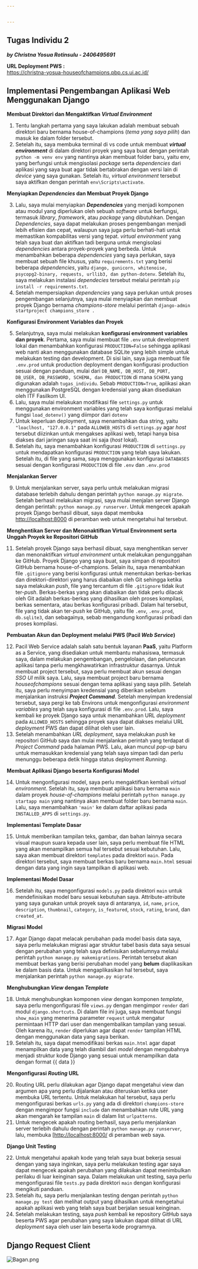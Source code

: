```yaml
---


---
```


<h2 id="tugas-individu-2">Tugas Individu 2</h2>
<p><em><strong>by Christna Yosua Rotinsulu - 2406495691</strong></em></p>
<p><strong>URL Deployment PWS :</strong><br>
<a href="https://christna-yosua-houseofchampions.pbp.cs.ui.ac.id/">https://christna-yosua-houseofchampions.pbp.cs.ui.ac.id/</a></p>
<h2 id="implementasi-pengembangan-aplikasi-web-menggunakan-django"><strong>Implementasi Pengembangan Aplikasi Web Menggunakan Django</strong></h2>
<p><strong>Membuat Direktori dan Mengaktifkan <em>Virtual Environment</em></strong></p>
<ol>
<li>Tentu langkah pertama yang saya lakukan adalah membuat sebuah direktori baru bernama house-of-champions (<em>tema yang saya pilih</em>) dan masuk ke dalam folder tersebut.</li>
<li>Setelah itu, saya membuka terminal di vs code untuk membuat <em><strong>virtual environment</strong></em> di dalam direktori proyek yang saya buat dengan perintah <code>python -m venv env</code> yang nantinya akan membuat folder baru, yaitu env, yang berfungsi untuk mengisolasi <em>package</em> serta <em>dependencies</em> dari aplikasi yang saya buat agar tidak bertabrakan dengan versi lain di <em>device</em> yang saya gunakan. Setelah itu, <em>virtual environment</em> tersebut saya aktifkan dengan perintah <code>env\Scripts\activate</code>.</li>
</ol>
<p><strong>Menyiapkan <em>Dependencies</em> dan Membuat Proyek Django</strong></p>
<ol start="3">
<li>Lalu, saya mulai menyiapkan <em><strong>Dependencies</strong></em> yang menjadi komponen atau modul yang diperlukan oleh sebuah <em>software</em> untuk berfungsi, termasuk <em>library</em>, <em>framework</em>, atau <em>package</em> yang dibutuhkan. Dengan <em>Dependencies</em>, saya dapat melakukan proses pengembangan menjadi lebih efisien dan cepat, walaupun saya juga perlu berhati-hati untuk memastikan kompabilitas versi yang tepat. <em>virtual environment</em> yang telah saya buat dan aktifkan tadi berguna untuk mengisolasi <em>dependencies</em> antara proyek-proyek yang berbeda. Untuk menambahkan beberapa <em>dependencies</em> yang saya perlukan, saya membuat sebuah file khusus, yaitu <code>requirements.txt</code> yang berisi beberapa <em>dependencies</em>, yaitu <code>django, gunicorn, whitenoise, psycopg2-binary, requests, urllib3, dan python-dotenv</code>. Setelah itu, saya melakukan instalasi <em>dependecies</em> tersebut melalui perintah <code>pip install -r requirements.txt</code>.</li>
<li>Setelah mempersiapkan <em>dependencies</em> yang saya perlukan untuk proses pengembangan selanjutnya, saya mulai menyiapkan dan membuat proyek Django bernama <em>champions-store</em> melalui perintah <code>django-admin startproject champions_store .</code></li>
</ol>
<p><strong>Konfigurasi Environment Variables dan Proyek</strong></p>
<ol start="5">
<li>Selanjutnya, saya mulai melakukan <strong>konfigurasi environment variables dan proyek</strong>. Pertama, saya mulai membuat file <code>.env</code> untuk development lokal dan menambahkan konfigurasi <code>PRODUCTION=False</code> sehingga aplikasi web nanti akan menggunakan database SQLite yang lebih simple untuk melakukan testing dan development. Di sisi lain, saya juga membuat file <code>.env.prod</code> untuk production deployment dengan konfigurasi production sesuai dengan panduan, mulai dari <code>DB_NAME, DB_HOST, DB_PORT, DB_USER, DB_PASSWORD, SCHEMA, dan PRODUCTION</code> di mana <code>SCHEMA</code> yang digunakan adalah <code>tugas_individu</code>. Sebab <code>PRODUCTION=True</code>, aplikasi akan menggunakan PostgreSQL dengan kredensial yang akan disediakan oleh ITF Fasilkom UI.</li>
<li>Lalu, saya mulai melakukan modifikasi file <code>settings.py</code> untuk menggunakan environment variables yang telah saya konfigurasi melalui fungsi <code>load_dotenv()</code> yang diimpor dari <code>dotenv</code></li>
<li>Untuk keperluan deployment, saya menambahkan dua string, yaitu <code>"loaclhost, "127.0.0.1"</code> pada <code>ALLOWEB_HOSTS</code> di <code>settings.py</code> agar <em>host</em> tersebut diizinkan untuk mengakses aplikasi web, tetapi hanya bisa diakses dari jaringan saya saat ini saja (<em>host</em> lokal).</li>
<li>Setelah itu, saya menambahkan konfigurasi <code>PRODUCTION</code> di <code>settings.py</code> untuk mendapatkan konfigurasi <code>PRODUCTION</code> yang telah saya lakukan. Setelah itu, di file yang sama, saya menggunakan konfigurasi <code>DATABASES</code> sesuai dengan konfigurasi <code>PRODUCTION</code> di file <code>.env</code> dan <code>.env.prod</code></li>
</ol>
<p><strong>Menjalankan Server</strong></p>
<ol start="9">
<li>Untuk menjalankan server, saya perlu untuk melakukan migrasi database terlebih dahulu dengan perintah <code>python manage.py migrate</code>. Setelah berhasil melakukan migrasi, saya mulai menjalan server Django dengan perintah: <code>python manage.py runserver</code>. Untuk mengecek apakah proyek Django berhasil dibuat, saya dapat membuka <a href="http://localhost:8000">http://localhost:8000</a> di peramban web untuk mengetahui hal tersebut.</li>
</ol>
<p><strong>Menghentikan Server dan Menonaktifkan Virtual Environment serta Unggah Proyek ke Repositori GitHub</strong></p>
<ol start="11">
<li>Setelah proyek Django saya berhasil dibuat, saya menghentikan server dan menonaktifkan <em>virtual environment</em> untuk melakukan pengunggahan ke GitHub. Proyek Django yang saya buat, saya simpan di repositori GitHub bernama house-of-champions. Selain itu, saya menambahkan file <code>.gitignore</code> yang berisi konfigurasi untuk menentukan berkas-berkas dan direktori-direktori yang harus diabaikan oleh Git sehingga ketika saya melakukan <em>push</em>, file yang tercantum di file <code>.gitignore</code> tidak ikut ter-<em>push</em>. Berkas-berkas yang akan diabaikan dan tidak perlu dilacak oleh Git adalah berkas-berkas yang dihasilkan oleh proses kompilasi, berkas sementara, atau berkas konfigurasi pribadi. Dalam hal tersebut, file yang tidak akan ter-<em>push</em> ke GitHub, yaitu file <code>.env</code>, <code>.env.prod</code>, <code>db.sqlite3</code>, dan sebagainya, sebab mengandung konfigurasi pribadi dan proses kompilasi.</li>
</ol>
<p><strong>Pembuatan Akun dan Deployment melalui PWS (Pacil <em>Web Service</em>)</strong></p>
<ol start="12">
<li>Pacil Web Service adalah salah satu bentuk layanan <strong>PaaS</strong>, yaitu Platform as a Service, yang disediakan untuk membantu mahasiswa, termasuk saya, dalam melakukan pengembangan, pengelolaan, dan peluncuran aplikasi tanpa perlu mengkhawatirkan infrastruktur dasarnya. Untuk membuat project tersebut, saya perlu membuat akun sesuai dengan <em>SSO UI</em> milik saya. Lalu, saya membuat project baru bernama <em>houseofchampions</em> sesuai dengan tema aplikasi yang saya pilih. Setelah itu, saya perlu menyimpan kredensial yang diberikan sebelum menjalankan instruksi <em><strong>Project Command</strong></em>.  Setelah menyimpan kredensial tersebut, saya pergi ke tab Environs untuk mengonfigurasi <em>environment variables</em> yang telah saya konfigurasi di file <code>.env.prod</code>. Lalu, saya kembali ke proyek Django saya untuk menambahkan URL <em>deployment</em> pada <code>ALLOWED_HOSTS</code> sehingga proyek saya dapat diakses melalui URL <em>deployment</em> PWS dan dapat dilihat oleh user lain.</li>
<li>Setelah menambahkan <em>URL deployment</em>, saya melakukan <em>push</em> ke repositori GitHub saya dan mulai menjalankan perintah yang terdapat di <em>Project Command</em> pada halaman PWS. Lalu, akan muncul <em>pop-up</em> baru untuk memasukkan kredensial yang telah saya simpan tadi dan perlu menunggu beberapa detik hingga status deployment <em>Running</em>.</li>
</ol>
<p><strong>Membuat Aplikasi Django beserta Konfigurasi Model</strong></p>
<ol start="14">
<li>Untuk mengonfigurasi model, saya perlu mengaktifkan kembali <em>virtual environment</em>. Setelah itu, saya membuat aplikasi baru bernama <code>main</code> dalam proyek <em>house-of-champions</em> melalui perintah <code>python manage.py startapp main</code> yang nantinya akan membuat folder baru bernama <code>main</code>. Lalu, saya menambahkan <code>'main'</code> ke dalam daftar aplikasi pada <code>INSTALLED_APPS</code> di <code>settings.py</code>.</li>
</ol>
<p><strong>Implementasi Template Dasar</strong></p>
<ol start="15">
<li>Untuk memberikan tampilan teks, gambar, dan bahan lainnya secara visual maupun suara kepada user lain, saya perlu membuat file HTML yang akan menampilkan semua hal tersebut sesuai kebutuhan. Lalu, saya akan membuat direktori <code>templates</code> pada direktori <code>main</code>. Pada direktori tersebut, saya membuat berkas baru bernama <code>main.html</code> sesuai dengan data yang ingin saya tampilkan di aplikasi web.</li>
</ol>
<p><strong>Implementasi Model Dasar</strong></p>
<ol start="16">
<li>Setelah itu, saya mengonfigurasi <code>models.py</code> pada direktori <code>main</code> untuk mendefinisikan model baru sesuai kebutuhan saya. Attribute-attribute yang saya gunakan untuk proyek saya di antaranya, <code>id</code>, <code>name</code>, <code>price</code>, <code>description</code>, <code>thumbnail</code>, <code>category</code>, <code>is_featured</code>, <code>stock</code>, <code>rating</code>, <code>brand</code>, dan <code>created_at</code>.</li>
</ol>
<p><strong>Migrasi Model</strong></p>
<ol start="17">
<li>Agar Django dapat melacak perubahan pada model basis data saya, saya perlu melakukan migrasi agar struktur tabel basis data saya sesuai dengan perubahan yang telah saya definisikan sebelumnya melalui perintah <code>python manage.py makemigrations</code>. Perintah tersebut akan membuat berkas yang berisi perubahan model yang <strong>belum</strong> diaplikasikan ke dalam basis data. Untuk mengaplikasikan hal tersebut, saya menjalankan perintah <code>python manage.py migrate</code>.</li>
</ol>
<p><strong>Menghubungkan <em>View</em> dengan <em>Template</em></strong></p>
<ol start="18">
<li>Untuk menghubungkan komponen <em>view</em> dengan komponen <em>template</em>, saya perlu mengonfigurasi file <code>views.py</code> dengan mengimpor <code>render</code> dari modul <code>django.shortcuts</code>. Di dalam file ini juga, saya membuat fungsi <code>show_main</code> yang menerima parameter <code>request</code> untuk mengatur permintaan HTTP dari user dan mengembalikan tampilan yang sesuai. Oleh karena itu, <code>render</code> diperlukan agar dapat <code>render</code> tampilan HTML dengan menggunakan data yang saya berikan.</li>
<li>Setelah itu, saya dapat memodifikasi berkas <code>main.html</code> agar dapat menampilkan data yang telah diambil dari <em>model</em> dengan mengubahnya menjadi struktur kode Django yang sesuai untuk menampilkan data dengan format {{ data }}</li>
</ol>
<p><strong>Mengonfigurasi <em>Routing</em> URL</strong></p>
<ol start="20">
<li>Routing URL perlu dilakukan agar Django dapat mengetahui view dan argumen apa yang perlu dijalankan atau diteruskan ketika user membuka URL tertentu. Untuk melakukan hal tersebut, saya perlu mengonfigurasi berkas <code>urls.py</code> yang ada di direktori <code>champions-store</code> dengan mengimpor fungsi <code>include</code> dan menambahkan rute URL yang akan mengarah ke tampilan <code>main</code> di dalam list <code>urlpatterns</code>.</li>
<li>Untuk mengecek apakah routing berhasil, saya perlu menjalankan server terlebih dahulu dengan perintah <code>python manage.py runserver</code>, lalu, membuka [<a href="http://localhost:8000/">http://localhost:8000/</a> di peramban web saya.</li>
</ol>
<p><strong>Django Unit Testing</strong></p>
<ol start="22">
<li>Untuk mengetahui apakah kode yang telah saya buat bekerja sesuai dengan yang saya inginkan, saya perlu melakukan testing agar saya dapat mengecek apakah perubahan yang dilakukan dapat menimbulkan perilaku di luar keinginan saya. Dalam melakukan unit testing, saya perlu mengonfigurasi file <code>tests.py</code> pada direktori <code>main</code> dengan konfigurasi mengikuti panduan.</li>
<li>Setelah itu, saya perlu menjalankan testing dengan perintah <code>python manage.py test</code> dan melihat output yang dihasilkan untuk mengetahui apakah aplikasi web yang telah saya buat berjalan sesuai keinginan.</li>
<li>Setelah melakukan testing, saya <em>push</em> kembali ke repository GitHub saya beserta PWS agar perubahan yang saya lakukan dapat dilihat di URL <em>deployment</em> saya oleh user lain beserta kode programnya.</li>
</ol>
<h2 id="django-request-client">Django Request Client</h2>
<p><img src="https://drive.google.com/file/d/181tQWKWmVFIrM3CRBAeZY2-uogxq6EYM/view?usp=sharing" alt="Bagan.png"></p>

